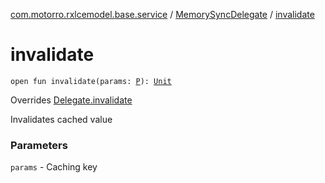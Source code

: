 [com.motorro.rxlcemodel.base.service](../index.md) / [MemorySyncDelegate](index.md) / [invalidate](./invalidate.md)

# invalidate

`open fun invalidate(params: `[`P`](index.md#P)`): `[`Unit`](https://kotlinlang.org/api/latest/jvm/stdlib/kotlin/-unit/index.html)

Overrides [Delegate.invalidate](../-sync-delegate-cache-service/-delegate/invalidate.md)

Invalidates cached value

### Parameters

`params` - Caching key